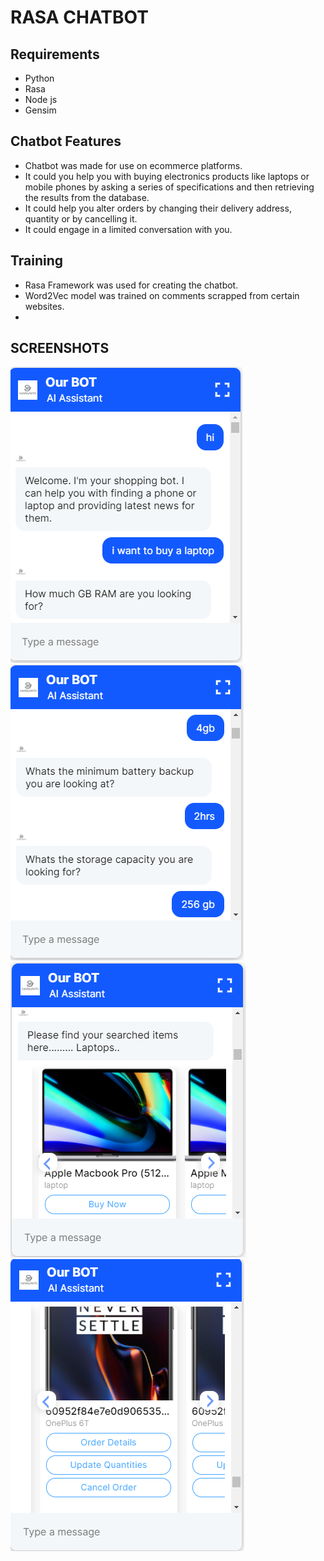 # RASA CHATBOT

## Requirements
- Python
- Rasa
- Node js
- Gensim

## Chatbot Features
- Chatbot was made for use on ecommerce platforms.
- It could you help you with buying electronics products like laptops or mobile phones by asking a series of specifications and then retrieving the results from the database.
- It could help you alter orders by changing their delivery address, quantity or by cancelling it.
- It could engage in a limited conversation with you.

## Training
- Rasa Framework was used for creating the chatbot. 
- Word2Vec model was trained on comments scrapped from certain websites.
-

## SCREENSHOTS

![alt text](imgs/chatbot1.PNG)
![alt text](imgs/chatbot2.PNG)
![alt text](imgs/chatbot3.PNG)
![alt text](imgs/chatbot4.PNG)


